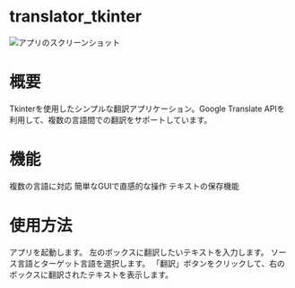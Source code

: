 # translator_tkinter

![アプリのスクリーンショット](https://user-images.githubusercontent.com/139973307/273786176-58c21dd7-2acc-4a07-85d6-8143c25f3897.png)

# 概要  
Tkinterを使用したシンプルな翻訳アプリケーション。Google Translate APIを利用して、複数の言語間での翻訳をサポートしています。

# 機能  
複数の言語に対応
簡単なGUIで直感的な操作
テキストの保存機能

# 使用方法  
アプリを起動します。
左のボックスに翻訳したいテキストを入力します。
ソース言語とターゲット言語を選択します。
「翻訳」ボタンをクリックして、右のボックスに翻訳されたテキストを表示します。
